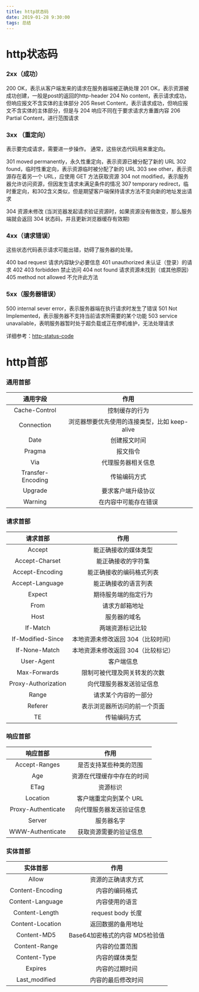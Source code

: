 ```yaml
---
title: http状态码
date: 2019-01-28 9:30:00
tags: 总结
---
```


# http状态码

###  2xx（成功） 
200 OK，表示从客户端发来的请求在服务器端被正确处理
201 OK，表示资源被成功创建，一般是post的返回的http-header
204 No content，表示请求成功，但响应报文不含实体的主体部分
205 Reset Content，表示请求成功，但响应报文不含实体的主体部分，但是与 204 响应不同在于要求请求方重置内容
206 Partial Content，进行范围请求

### 3xx （重定向） 
表示要完成请求，需要进一步操作。 通常，这些状态代码用来重定向。

301 moved permanently，永久性重定向，表示资源已被分配了新的 URL
302 found，临时性重定向，表示资源临时被分配了新的 URL
303 see other，表示资源存在着另一个 URL，应使用 GET 方法获取资源
304 not modified，表示服务器允许访问资源，但因发生请求未满足条件的情况
307 temporary redirect，临时重定向，和302含义类似，但是期望客户端保持请求方法不变向新的地址发出请求

304 资源未修改 (当浏览器发起请求验证资源时，如果资源没有做改变，那么服务端就会返回 304 状态码，并且更新浏览器缓存有效期)



### 4xx（请求错误） 
这些状态代码表示请求可能出错，妨碍了服务器的处理。

400 bad request           请求内容缺少必要信息
401 unauthorized          未认证（登录）的请求
402 
403 forbidden             禁止访问
404 not found             请求资源未找到（或其他原因）
405 method not allowed    不允许此方法 

### 5xx（服务器错误）
500 internal sever error，表示服务器端在执行请求时发生了错误
501 Not Implemented，表示服务器不支持当前请求所需要的某个功能
503 service unavailable，表明服务器暂时处于超负载或正在停机维护，无法处理请求

详细参考：[http-status-code](https://www.cnblogs.com/shanyou/archive/2012/05/06/2486134.html)

# http首部

### 通用首部
| 通用字段 | 作用 |
| :-: | :-: |
| Cache-Control |	控制缓存的行为 |
| Connection |	浏览器想要优先使用的连接类型，比如 keep-alive |
| Date |	创建报文时间 |
| Pragma |	报文指令 |
| Via |	代理服务器相关信息 |
| Transfer-Encoding |	传输编码方式 |
| Upgrade |	要求客户端升级协议 |
| Warning |	在内容中可能存在错误 |

### 请求首部
| 请求首部 |	作用 |
| :-: | :-: |
| Accept |	能正确接收的媒体类型
| Accept-Charset |	能正确接收的字符集
| Accept-Encoding |	能正确接收的编码格式列表
| Accept-Language |	能正确接收的语言列表
| Expect |	期待服务端的指定行为
| From |	请求方邮箱地址
| Host |	服务器的域名
| If-Match |	两端资源标记比较
| If-Modified-Since |	本地资源未修改返回 304（比较时间）
| If-None-Match |	本地资源未修改返回 304（比较标记）
| User-Agent |	客户端信息
| Max-Forwards |	限制可被代理及网关转发的次数
| Proxy-Authorization |	向代理服务器发送验证信息
| Range |	请求某个内容的一部分
| Referer |	表示浏览器所访问的前一个页面
| TE |	传输编码方式

### 响应首部
| 响应首部 |	作用 |
| :-: | :-: |
| Accept-Ranges |	是否支持某些种类的范围
| Age |	资源在代理缓存中存在的时间
| ETag |	资源标识
| Location |	客户端重定向到某个 URL
| Proxy-Authenticate |	向代理服务器发送验证信息
| Server |	服务器名字
| WWW-Authenticate |	获取资源需要的验证信息

### 实体首部
| 实体首部 |	作用 |
| :-: | :-: |
| Allow |	资源的正确请求方式 |
| Content-Encoding |	内容的编码格式
| Content-Language |	内容使用的语言
| Content-Length |	request body 长度
| Content-Location |	返回数据的备用地址
| Content-MD5 |	Base64加密格式的内容 MD5检验值
| Content-Range |	内容的位置范围
| Content-Type |	内容的媒体类型
| Expires |	内容的过期时间
| Last_modified |	内容的最后修改时间

